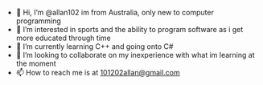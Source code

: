 - 👋 Hi, I’m @allan102 im from Australia, only new to computer programming
- 👀 I’m interested in sports and the ability to program software as i get more educated through time
- 🌱 I’m currently learning C++ and going onto C#
- 💞️ I’m looking to collaborate on my inexperience with what im learning at the moment
- 📫 How to reach me is at 101202allan@gmail.com

<!---
allan102/allan102 is a ✨ special ✨ repository because its `README.md` (this file) appears on your GitHub profile.
You can click the Preview link to take a look at your changes.
--->
